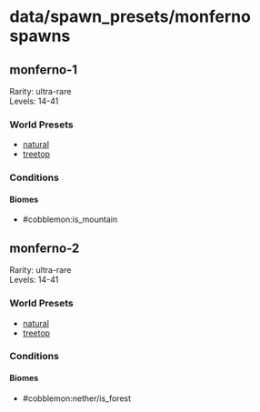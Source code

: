 # data/spawn_presets/monferno spawns  
  
## monferno-1  
Rarity: ultra-rare  
Levels: 14-41  
  
### World Presets  
* [natural](/data/world_presets/natural.md)  
* [treetop](/data/world_presets/treetop.md)  
  
### Conditions  
  
#### Biomes  
  * #cobblemon:is_mountain
  
  
## monferno-2  
Rarity: ultra-rare  
Levels: 14-41  
  
### World Presets  
* [natural](/data/world_presets/natural.md)  
* [treetop](/data/world_presets/treetop.md)  
  
### Conditions  
  
#### Biomes  
  * #cobblemon:nether/is_forest
  
